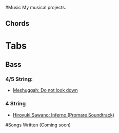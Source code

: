 #Music
My musical projects.
    
## Chords
  
# Tabs
## Bass
### 4/5 String:
* [Meshuggah: Do not look down](./donotlookdown.md)

### 4 String
* [Hiroyuki Sawano: Inferno (Promare Soundtrack)](./inferno.md)

#Songs Written
(Coming soon)
